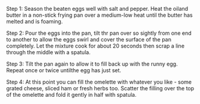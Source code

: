 Step 1: Season the beaten eggs well with salt and pepper. Heat the oiland butter in a non-stick frying pan over a medium-low heat until the butter has melted and is foaming.

Step 2: Pour the eggs into the pan, tilt thr pan over so sightly from one end to another to allow the eggs swirl and cover the surface of the pan completely. Let the mixture cook for about 20 seconds then scrap a line through the middle with a spatula.

Step 3: Tilt the pan again to allow it to fill back up with the runny egg. Repeat once or twice untilthe egg has just set.

Step 4: At this point you can fill the omelette with whatever you like - some grated cheese, sliced ham or fresh herbs too. Scatter the filling over the top of the omelette and fold it gently in half with spatula.